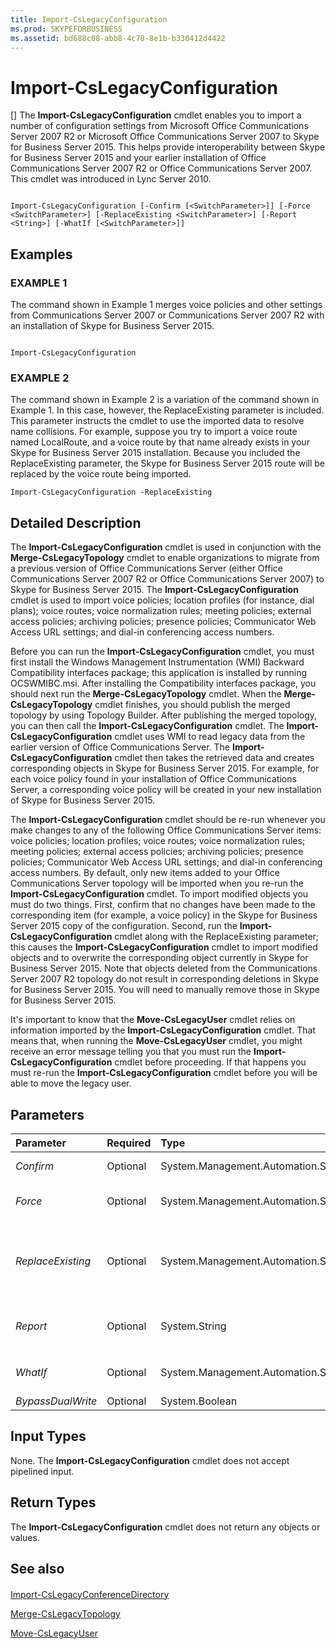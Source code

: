 ```yaml
---
title: Import-CsLegacyConfiguration
ms.prod: SKYPEFORBUSINESS
ms.assetid: bd688c08-abb8-4c78-8e1b-b330412d4422
---
```



# Import-CsLegacyConfiguration
[]
The **Import-CsLegacyConfiguration** cmdlet enables you to import a number of configuration settings from Microsoft Office Communications Server 2007 R2 or Microsoft Office Communications Server 2007 to Skype for Business Server 2015. This helps provide interoperability between Skype for Business Server 2015 and your earlier installation of Office Communications Server 2007 R2 or Office Communications Server 2007. This cmdlet was introduced in Lync Server 2010.
  
    
    


```

Import-CsLegacyConfiguration [-Confirm [<SwitchParameter>]] [-Force <SwitchParameter>] [-ReplaceExisting <SwitchParameter>] [-Report <String>] [-WhatIf [<SwitchParameter>]]

```


## Examples


  
    
    

### EXAMPLE 1

The command shown in Example 1 merges voice policies and other settings from Communications Server 2007 or Communications Server 2007 R2 with an installation of Skype for Business Server 2015.
  
    
    

```

Import-CsLegacyConfiguration
```


### EXAMPLE 2

The command shown in Example 2 is a variation of the command shown in Example 1. In this case, however, the ReplaceExisting parameter is included. This parameter instructs the cmdlet to use the imported data to resolve name collisions. For example, suppose you try to import a voice route named LocalRoute, and a voice route by that name already exists in your Skype for Business Server 2015 installation. Because you included the ReplaceExisting parameter, the Skype for Business Server 2015 route will be replaced by the voice route being imported.
  
    
    

```
Import-CsLegacyConfiguration -ReplaceExisting
```


## Detailed Description

The **Import-CsLegacyConfiguration** cmdlet is used in conjunction with the **Merge-CsLegacyTopology** cmdlet to enable organizations to migrate from a previous version of Office Communications Server (either Office Communications Server 2007 R2 or Office Communications Server 2007) to Skype for Business Server 2015. The **Import-CsLegacyConfiguration** cmdlet is used to import voice policies; location profiles (for instance, dial plans); voice routes; voice normalization rules; meeting policies; external access policies; archiving policies; presence policies; Communicator Web Access URL settings; and dial-in conferencing access numbers.
  
    
    
Before you can run the **Import-CsLegacyConfiguration** cmdlet, you must first install the Windows Management Instrumentation (WMI) Backward Compatibility interfaces package; this application is installed by running OCSWMIBC.msi. After installing the Compatibility interfaces package, you should next run the **Merge-CsLegacyTopology** cmdlet. When the **Merge-CsLegacyTopology** cmdlet finishes, you should publish the merged topology by using Topology Builder. After publishing the merged topology, you can then call the **Import-CsLegacyConfiguration** cmdlet. The **Import-CsLegacyConfiguration** cmdlet uses WMI to read legacy data from the earlier version of Office Communications Server. The **Import-CsLegacyConfiguration** cmdlet then takes the retrieved data and creates corresponding objects in Skype for Business Server 2015. For example, for each voice policy found in your installation of Office Communications Server, a corresponding voice policy will be created in your new installation of Skype for Business Server 2015.
  
    
    
The **Import-CsLegacyConfiguration** cmdlet should be re-run whenever you make changes to any of the following Office Communications Server items: voice policies; location profiles; voice routes; voice normalization rules; meeting policies; external access policies; archiving policies; presence policies; Communicator Web Access URL settings; and dial-in conferencing access numbers. By default, only new items added to your Office Communications Server topology will be imported when you re-run the **Import-CsLegacyConfiguration** cmdlet. To import modified objects you must do two things. First, confirm that no changes have been made to the corresponding item (for example, a voice policy) in the Skype for Business Server 2015 copy of the configuration. Second, run the **Import-CsLegacyConfiguration** cmdlet along with the ReplaceExisting parameter; this causes the **Import-CsLegacyConfiguration** cmdlet to import modified objects and to overwrite the corresponding object currently in Skype for Business Server 2015. Note that objects deleted from the Communications Server 2007 R2 topology do not result in corresponding deletions in Skype for Business Server 2015. You will need to manually remove those in Skype for Business Server 2015.
  
    
    
It's important to know that the **Move-CsLegacyUser** cmdlet relies on information imported by the **Import-CsLegacyConfiguration** cmdlet. That means that, when running the **Move-CsLegacyUser** cmdlet, you might receive an error message telling you that you must run the **Import-CsLegacyConfiguration** cmdlet before proceeding. If that happens you must re-run the **Import-CsLegacyConfiguration** cmdlet before you will be able to move the legacy user.
  
    
    

## Parameters



|**Parameter**|**Required**|**Type**|**Description**|
|:-----|:-----|:-----|:-----|
| _Confirm_ <br/> |Optional  <br/> |System.Management.Automation.SwitchParameter  <br/> |Prompts you for confirmation before executing the command.  <br/> |
| _Force_ <br/> |Optional  <br/> |System.Management.Automation.SwitchParameter  <br/> |Suppresses the display of any non-fatal error message that might occur when running the command.  <br/> |
| _ReplaceExisting_ <br/> |Optional  <br/> |System.Management.Automation.SwitchParameter  <br/> |If present, this parameter instructs the **Import-CsLegacyConfiguration** cmdlet to overwrite any previously imported policies or settings that have changed since the last time the cmdlet was run. <br/> |
| _Report_ <br/> |Optional  <br/> |System.String  <br/> |Enables you to specify a file path for the log file created when the cmdlet runs. For example:  `-Report "C:\\Logs\\ImportConfiguration.html"` <br/> |
| _WhatIf_ <br/> |Optional  <br/> |System.Management.Automation.SwitchParameter  <br/> |Describes what would happen if you executed the command without actually executing the command.  <br/> |
| _BypassDualWrite_ <br/> |Optional  <br/> |System.Boolean  <br/> |PARAMVALUE: $true | $false  <br/> |
   

## Input Types

None. The **Import-CsLegacyConfiguration** cmdlet does not accept pipelined input.
  
    
    

## Return Types

The **Import-CsLegacyConfiguration** cmdlet does not return any objects or values.
  
    
    

## See also


#### 


  
    
    
 [Import-CsLegacyConferenceDirectory](import-cslegacyconferencedirectory.md)
  
    
    
 [Merge-CsLegacyTopology](merge-cslegacytopology.md)
  
    
    
 [Move-CsLegacyUser](move-cslegacyuser.md)
